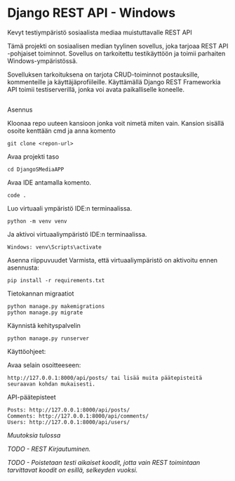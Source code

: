 # Django REST API - Windows

Kevyt testiympäristö sosiaalista mediaa muistuttavalle REST API

Tämä projekti on sosiaalisen median tyylinen sovellus, joka tarjoaa REST API -pohjaiset toiminnot. Sovellus on tarkoitettu testikäyttöön ja toimii parhaiten Windows-ympäristössä.

Sovelluksen tarkoituksena on tarjota CRUD-toiminnot postauksille, kommenteille ja käyttäjäprofiileille. Käyttämällä Django REST Frameworkia API toimii testiserverillä, jonka voi avata paikalliselle koneelle.
##
Asennus

Kloonaa repo uuteen kansioon jonka voit nimetä miten vain.
Kansion sisällä osoite kenttään cmd ja anna komento

    git clone <repon-url>

Avaa projekti taso

    cd DjangoSMediaAPP

Avaa IDE antamalla komento.
    
    code .

Luo virtuaali ympäristö IDE:n terminaalissa.

    python -m venv venv

Ja aktivoi virtuaaliympäristö IDE:n terminaalissa.

    Windows: venv\Scripts\activate

Asenna riippuvuudet
Varmista, että virtuaaliympäristö on aktivoitu ennen asennusta:

    pip install -r requirements.txt

Tietokannan migraatiot

    python manage.py makemigrations
    python manage.py migrate


Käynnistä kehityspalvelin

    python manage.py runserver

Käyttöohjeet:

Avaa selain osoitteeseen:

    http://127.0.0.1:8000/api/posts/ tai lisää muita päätepisteitä seuraavan kohdan mukaisesti.

API-päätepisteet

    Posts: http://127.0.0.1:8000/api/posts/
    Comments: http://127.0.0.1:8000/api/comments/
    Users: http://127.0.0.1:8000/api/users/


*Muutoksia tulossa*

*TODO - REST Kirjautuminen.*

*TODO - Poistetaan testi aikaiset koodit, jotta vain REST toimintaan tarvittavat koodit on esillä, selkeyden vuoksi.*